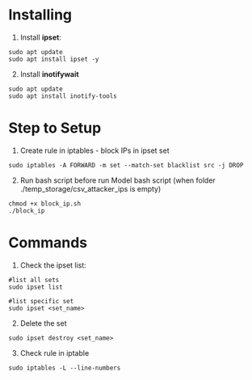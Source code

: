 # Installing
1. Install **ipset**:
```
sudo apt update
sudo apt install ipset -y
```
2. Install **inotifywait**
```
sudo apt update
sudo apt install inotify-tools
```

# Step to Setup
1. Create rule in iptables - block IPs in ipset set
```
sudo iptables -A FORWARD -m set --match-set blacklist src -j DROP
```
2. Run bash script before run Model bash script (when folder ./temp_storage/csv_attacker_ips is empty)
```
chmod +x block_ip.sh
./block_ip
```

# Commands
1. Check the ipset list:
```
#list all sets
sudo ipset list

#list specific set 
sudo ipset <set_name>
```

2. Delete the set
```
sudo ipset destroy <set_name>
```

3. Check rule in iptable
```
sudo iptables -L --line-numbers
```
